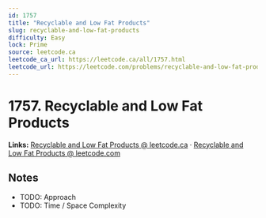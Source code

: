 ```yaml
--- 
id: 1757
title: "Recyclable and Low Fat Products"
slug: recyclable-and-low-fat-products
difficulty: Easy
lock: Prime
source: leetcode.ca
leetcode_ca_url: https://leetcode.ca/all/1757.html
leetcode_url: https://leetcode.com/problems/recyclable-and-low-fat-products/
---
```


# 1757. Recyclable and Low Fat Products

**Links:** [Recyclable and Low Fat Products @ leetcode.ca](https://leetcode.ca/all/1757.html) · [Recyclable and Low Fat Products @ leetcode.com](https://leetcode.com/problems/recyclable-and-low-fat-products/)

## Notes
- TODO: Approach
- TODO: Time / Space Complexity
